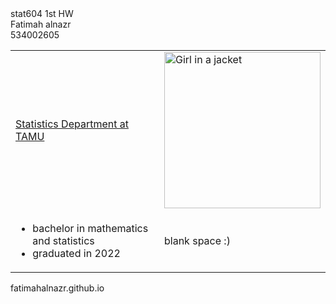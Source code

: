 
<html>
<body>
stat604 1st HW <br>
Fatimah alnazr <br>
534002605<br>
</body>
<head>
<meta charset="utf-8">
</head>

<table>
<tr>
<td>  <a href="https://stat.tamu.edu/"> Statistics Department at TAMU </a> </td>

<td> <img width = 250 src="img_girl.jpg" alt="Girl in a jacket"> </td>
</tr>
<tr>

<td> 
<ul>
<li> bachelor in mathematics and statistics</li>
<li> graduated in 2022 </li>
</ul>
</td>



<td> blank space :) </td>
</tr>
</table>


</html>
fatimahalnazr.github.io
